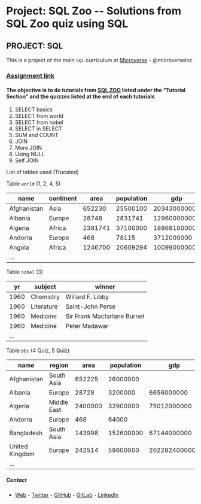 # Project: SQL Zoo -- Solutions from SQL Zoo quiz using SQL

## PROJECT: SQL

This is a project of the main `SQL` curriculum at [Microverse](https://www.microverse.org/) - @microverseinc

### [Assignment link](https://www.theodinproject.com/courses/databases/lessons/sql#project-sql-zoo)

#### The objective is to do tutorials from [SQL ZOO](https://sqlzoo.net) listed under the “Tutorial Section” and the quizzes listed at the end of each tutorials

1. SELECT basics
2. SELECT from world
3. SELECT from nobel
4. SELECT in SELECT
5. SUM and COUNT
6. JOIN
7. More JOIN
8. Using NULL
9. Self JOIN

List of tables used (Trucated)

Table `world` (1, 2, 4, 5)

| name        | continent | area    | population | gdp          |
| ----------- | --------- | ------- | ---------- | ------------ |
| Afghanistan | Asia      | 652230  | 25500100   | 20343000000  |
| Albania     | Europe    | 28748   | 2831741    | 12960000000  |
| Algeria     | Africa    | 2381741 | 37100000   | 188681000000 |
| Andorra     | Europe    | 468     | 78115      | 3712000000   |
| Angola      | Africa    | 1246700 | 20609294   | 100990000000 |
| ...         |

Table `nobel` (3)

| yr   | subject    | winner                      |
| ---- | ---------- | --------------------------- |
| 1960 | Chemistry  | Willard F. Libby            |
| 1960 | Literature | Saint-John Perse            |
| 1960 | Medicine   | Sir Frank Macfarlane Burnet |
| 1960 | Medicine   | Peter Madawar               |
| ...  |

Table `bbc` (4 Quiz, 5 Quiz)

| name           | region      | area    | population | gdp           |
| -------------- | ----------- | ------- | ---------- | ------------- |
| Afghanistan    | South Asia  | 652225  | 26000000   |               |
| Albania        | Europe      | 28728   | 3200000    | 6656000000    |
| Algeria        | Middle East | 2400000 | 32900000   | 75012000000   |
| Andorra        | Europe      | 468     | 64000      |               |
| Bangladesh     | South Asia  | 143998  | 152600000  | 67144000000   |
| United Kingdom | Europe      | 242514  | 59600000   | 2022824000000 |
| ...            |

##### Contact

- [Web](https://bolabuari.com/) - [Twitter](https://twitter.com/bolah2009) - [GitHub](https://github.com/bolah2009/) - [GitLab](https://gitlab.com/bolah2009/) - [LinkedIn](https://www.linkedin.com/in/bolah2009/)

